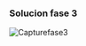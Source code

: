 ### Solucion fase 3

![Capturefase3](https://github.com/Luiso-o/EjerciciosAngular-S1.1/assets/128043647/5247afad-8519-4759-ad5d-24b45d159cd0)
